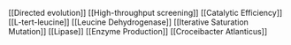[[Directed evolution]]
[[High-throughput screening]]
[[Catalytic Efficiency]]
[[L-tert-leucine]]
[[Leucine Dehydrogenase]]
[[Iterative Saturation Mutation]]
[[Lipase]]
[[Enzyme Production]]
[[Croceibacter Atlanticus]]
